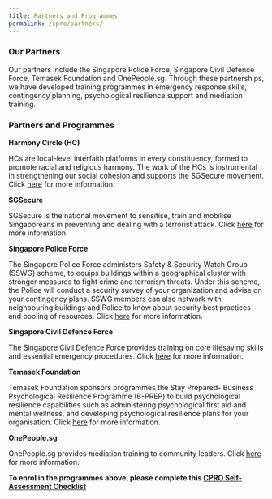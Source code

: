 ```yaml
---
title: Partners and Programmes
permalink: /cpro/partners/
---
```

### Our Partners

Our partners include the Singapore Police Force, Singapore Civil Defence Force, Temasek Foundation and OnePeople.sg. Through these partnerships, we have developed training programmes in emergency response skills, contingency planning, psychological resilience support and mediation training.

### Partners and Programmes

**Harmony Circle (HC)**

HCs are local-level interfaith platforms in every constituency, formed to promote racial and religious harmony. The work of the HCs is instrumental in strengthening our social cohesion and supports the SGSecure movement. Click [here](https://www.harmonycircle.sg/) for more information. 

**SGSecure**

SGSecure is the national movement to sensitise, train and mobilise Singaporeans in preventing and dealing with a terrorist attack. Click [here](https://www.sgsecure.sg/) for more information.

**Singapore Police Force**

The Singapore Police Force administers Safety & Security Watch Group (SSWG) scheme, to equips buildings within a geographical cluster with stronger measures to fight crime and terrorism threats. Under this scheme, the Police will conduct a security survey of your organization and advise on your contingency plans. SSWG members can also network with neighbouring buildings and Police to know about security best practices and pooling of resources. Click [here](https://www.police.gov.sg/community/community-programmes/safety-and-security-watch-group) for more information.

**Singapore Civil Defence Force**

The Singapore Civil Defence Force provides training on core lifesaving skills and essential emergency procedures. Click [here](https://www.scdf.gov.sg/home/community-volunteers/community-emergency-preparedness-programme-(cepp)) for more information.

**Temasek Foundation**

Temasek Foundation sponsors programmes the Stay Prepared- Business Psychological Resilience Programme (B-PREP) to build psychological resilience capabilities such as administering psychological first aid and mental wellness, and developing psychological resilience plans for your organisation. Click [here](https://www.temasekfoundation-cares.org.sg/page/5/stay-prepared/stay-prepared-programmes?p=7) for more information. 

**OnePeople.sg**

OnePeople.sg provides mediation training to community leaders. Click [here](http://www.onepeople.sg/) for more information. 


**To enrol in the programmes above, please complete this [CPRO Self-Assessment Checklist](https://form.gov.sg/#!/5e1987863acc0e00113fe180)**